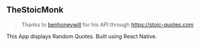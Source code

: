 ## TheStoicMonk

> Thanks to [benhoneywill](https://github.com/benhoneywill) for his API through https://stoic-quotes.com

This App displays Random Quotes. Built using React Native.
